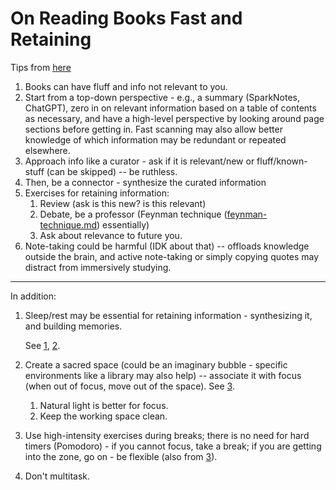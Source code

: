 # On Reading Books Fast and Retaining

Tips from [here](https://www.youtube.com/watch?v=DpIrzA2ohcg)

1. Books can have fluff and info not relevant to you.
2. Start from a top-down perspective - e.g., a summary (SparkNotes, ChatGPT), zero in on relevant information based on a table of contents as necessary, and have a high-level perspective by looking around page sections before getting in. Fast scanning may also allow better knowledge of which information may be redundant or repeated elsewhere.&#x20;
3. Approach info like a curator - ask if it is relevant/new or fluff/known-stuff (can be skipped) -- be ruthless.
4. Then, be a connector - synthesize the curated information
5. Exercises for retaining information:
   1. Review (ask is this new? is this relevant)
   2. Debate, be a professor (Feynman technique ([feynman-technique.md](feynman-technique.md "mention")) essentially)&#x20;
   3. Ask about relevance to future you.
6. Note-taking could be harmful (IDK about that) -- offloads knowledge outside the brain, and active note-taking or simply copying quotes may distract from immersively studying.&#x20;

***

In addition:

1.  Sleep/rest may be essential for retaining information - synthesizing it, and building memories.&#x20;

    See [1](https://teaching.fsu.edu/tips/2020/10/02/rest-is-essential-for-learning-productivity/), [2](https://www.nih.gov/news-events/news-releases/study-shows-how-taking-short-breaks-may-help-our-brains-learn-new-skills).
2. Create a sacred space (could be an imaginary bubble - specific environments like a library may also help) -- associate it with focus (when out of focus, move out of the space). See [3](https://www.youtube.com/watch?v=Pe-iBysIb7o).
   1. Natural light is better for focus.
   2. Keep the working space clean.
3. Use high-intensity exercises during breaks; there is no need for hard timers (Pomodoro) - if you cannot focus, take a break; if you are getting into the zone, go on - be flexible  (also from [3](https://www.youtube.com/watch?v=Pe-iBysIb7o)).
4. Don't multitask.

